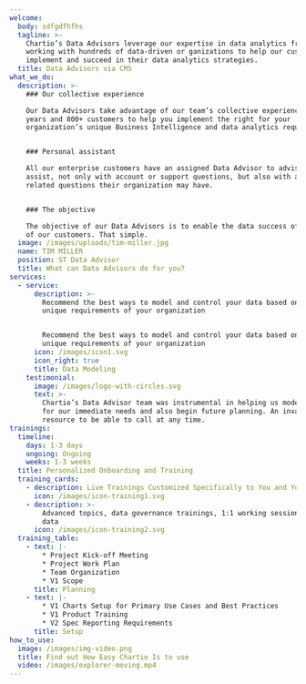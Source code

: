 ```yaml
---
welcome:
  body: sdfgdfhfhs
  tagline: >-
    Chartio’s Data Advisors leverage our expertise in data analytics from
    working with hundreds of data-driven or ganizations to help our customers
    implement and succeed in their data analytics strategies.
  title: Data Advisors via CMS
what_we_do:
  description: >-
    ### Our collective experience

    Our Data Advisors take advantage of our team’s collective experience of 10+
    years and 800+ customers to help you implement the right for your
    organization’s unique Business Intelligence and data analytics requirements.


    ### Personal assistant

    All our enterprise customers have an assigned Data Advisor to advise and
    assist, not only with account or support questions, but also with any data
    related questions their organization may have.


    ### The objective

    The objective of our Data Advisors is to enable the data success of each one
    of our customers. That simple.
  image: /images/uploads/tim-miller.jpg
  name: TIM MILLER
  position: ST Data Advisor
  title: What can Data Advisors do for you?
services:
  - service:
      description: >-
        Recommend the best ways to model and control your data based on the
        unique requirements of your organization


        Recommend the best ways to model and control your data based on the
        unique requirements of your organization
      icon: /images/icon1.svg
      icon_right: true
      title: Data Modeling
    testimonial:
      image: /images/logo-with-circles.svg
      text: >-
        Chartio’s Data Advisor team was instrumental in helping us model data
        for our immediate needs and also begin future planning. An invaluable
        resource to be able to call at any time.
trainings:
  timeline:
    days: 1-3 days
    ongoing: Ongoing
    weeks: 1-3 weeks
  title: Personalized Onboarding and Training
  training_cards:
    - description: Live Trainings Customized Specifically to You and Your Data
      icon: /images/icon-training1.svg
    - description: >-
        Advanced topics, data governance trainings, 1:1 working sessions on your
        data
      icon: /images/icon-training2.svg
  training_table:
    - text: |-
        * Project Kick-off Meeting
        * Project Work Plan
        * Team Organization
        * V1 Scope
      title: Planning
    - text: |-
        * V1 Charts Setup for Primary Use Cases and Best Practices
        * V1 Product Training
        * V2 Spec Reporting Requirements
      title: Setup
how_to_use:
  image: /images/img-video.png
  title: Find out How Easy Chartio Is to use
  video: /images/explorer-moving.mp4
---
```


